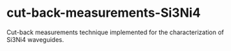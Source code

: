 # cut-back-measurements-Si3Ni4
Cut-back measurements technique implemented for the characterization of Si3Ni4 waveguides.
